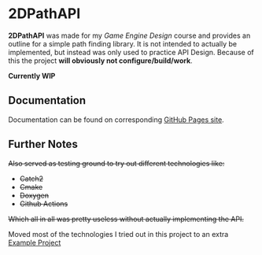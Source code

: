 # 2DPathAPI
**2DPathAPI** was made for my *Game Engine Design* course and provides an outline for a simple path finding library. It is not intended to actually be implemented, but instead was only used to practice API Design. Because of this the project **will obviously not configure/build/work**. 

**Currently WIP**

## Documentation
Documentation can be found on corresponding [GitHub Pages site](https://amonshokhinahmed.github.io/2DPathAPI/). 

## Further Notes
~~Also served as testing ground to try out different technologies like:~~
- ~~Catch2~~
- ~~Cmake~~
- ~~Doxygen~~
- ~~Github Actions~~

~~Which all in all was pretty useless without actually implementing the API.~~

Moved most of the technologies I tried out in this project to an extra [Example Project](https://github.com/AmonShokhinAhmed/CPPToolingExample)
